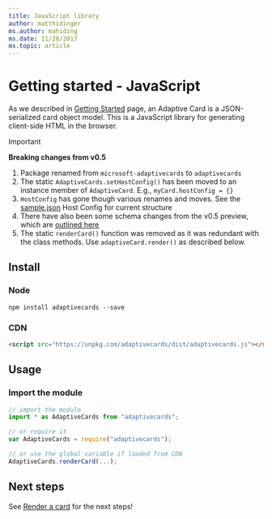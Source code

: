 ```yaml
---
title: JavaScript library
author: matthidinger
ms.author: mahiding
ms.date: 11/28/2017
ms.topic: article
---
```


# Getting started - JavaScript

As we described in [Getting Started](index.md) page, an Adaptive Card is a JSON-serialized card object model. This is a JavaScript library for generating client-side HTML in the browser.

> [!IMPORTANT]
> **Breaking changes from v0.5**
> 
> 1. Package renamed from `microsoft-adaptivecards` to `adaptivecards`
> 1. The static `AdaptiveCards.setHostConfig()` has been moved to an instance member of `AdaptiveCard`. E.g., `myCard.hostConfig = {}` 
> 1. `HostConfig` has gone though various renames and moves. See the [sample.json](https://github.com/Microsoft/AdaptiveCards/blob/master/samples/v1.0/HostConfig/sample.json) Host Config for current structure
> 1. There have also been some schema changes from the v0.5 preview, which are [outlined here](https://github.com/Microsoft/AdaptiveCards/pull/633)
> 1. The static `renderCard()` function was removed as it was redundant with the class methods. Use `adaptiveCard.render()` as described below. 


## Install

### Node

```console
npm install adaptivecards --save
```

### CDN

```html
<script src="https://unpkg.com/adaptivecards/dist/adaptivecards.js"></script>
```

## Usage

### Import the module

```js
// import the module
import * as AdaptiveCards from "adaptivecards";

// or require it
var AdaptiveCards = require("adaptivecards");

// or use the global variable if loaded from CDN
AdaptiveCards.renderCard(...);
```

## Next steps

See [Render a card](../render-a-card/javascript.md) for the next steps!